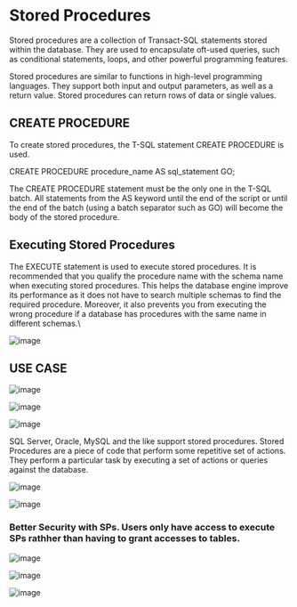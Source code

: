 # Stored Procedures

Stored procedures are a collection of Transact-SQL statements stored within the database. They are used to encapsulate oft-used queries, such as conditional statements, loops, and other powerful programming features.

Stored procedures are similar to functions in high-level programming languages. They support both input and output parameters, as well as a return value. Stored procedures can return rows of data or single values.

## CREATE PROCEDURE 

To create stored procedures, the T-SQL statement CREATE PROCEDURE is used.

CREATE PROCEDURE procedure_name
AS
sql_statement
GO;


The CREATE PROCEDURE statement must be the only one in the T-SQL batch. All statements from the AS keyword until the end of the script or until the end of the batch (using a batch separator such as GO) will become the body of the stored procedure.

## Executing Stored Procedures

The EXECUTE statement is used to execute stored procedures. It is recommended that you qualify the procedure name with the schema name when executing stored procedures. This helps the database engine improve its performance as it does not have to search multiple schemas to find the required procedure. Moreover, it also prevents you from executing the wrong procedure if a database has procedures with the same name in different schemas.\





![image](https://user-images.githubusercontent.com/68102477/156908586-91aa8515-f251-4741-b37a-04f30e25c12c.png)

## USE CASE

![image](https://user-images.githubusercontent.com/68102477/156908711-d470b570-2636-40bb-b042-d03f87c84289.png)

![image](https://user-images.githubusercontent.com/68102477/156909335-2e8df993-1a18-4882-8aee-44dc8a9e6479.png)

![image](https://user-images.githubusercontent.com/68102477/156909344-89cd2564-2647-4250-a8e9-7e2d4bbac72a.png)

SQL Server, Oracle, MySQL and the like support stored procedures. Stored Procedures are a piece of code that perform some repetitive set of actions. They perform a particular task by executing a set of actions or queries against the database.

![image](https://user-images.githubusercontent.com/68102477/156909635-199ff443-0cda-480d-afeb-bc8d79a5d8f8.png)

![image](https://user-images.githubusercontent.com/68102477/156909728-33858189-5845-49e1-a741-410755e7eb19.png)

### Better Security with SPs. Users only have access to execute SPs rathher than having to grant accesses to tables. 

![image](https://user-images.githubusercontent.com/68102477/156909754-c6bfda54-a4d5-4d3b-98ff-70493e0d54f6.png)

![image](https://user-images.githubusercontent.com/68102477/156909807-745cf4ee-4128-4b8f-b4ff-4aacb7195cac.png)

![image](https://user-images.githubusercontent.com/68102477/156909834-f980ed80-d440-451f-ac82-cd7350ea2657.png)








